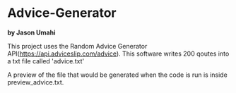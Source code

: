 # Advice-Generator
**by Jason Umahi**

This project uses the Random Advice Generator API(https://api.adviceslip.com/advice).
This software writes 200 qoutes into a txt file called 'advice.txt'

A preview of the file that would be generated when the code is run is inside preview_advice.txt.
